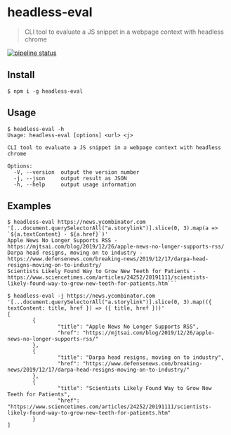 # headless-eval

> CLI tool to evaluate a JS snippet in a webpage context with headless chrome

[![pipeline status](https://gitlab.com/vith/headless-eval/badges/master/pipeline.svg)](https://gitlab.com/vith/headless-eval/pipelines)

## Install

```console
$ npm i -g headless-eval
```


## Usage

```console
$ headless-eval -h
Usage: headless-eval [options] <url> <j>

CLI tool to evaluate a JS snippet in a webpage context with headless chrome

Options:
  -V, --version  output the version number
  -j, --json     output result as JSON
  -h, --help     output usage information
```

## Examples

```console
$ headless-eval https://news.ycombinator.com '[...document.querySelectorAll("a.storylink")].slice(0, 3).map(a => `${a.textContent} - ${a.href}`)'
Apple News No Longer Supports RSS - https://mjtsai.com/blog/2019/12/26/apple-news-no-longer-supports-rss/
Darpa head resigns, moving on to industry - https://www.defensenews.com/breaking-news/2019/12/17/darpa-head-resigns-moving-on-to-industry/
Scientists Likely Found Way to Grow New Teeth for Patients - https://www.sciencetimes.com/articles/24252/20191111/scientists-likely-found-way-to-grow-new-teeth-for-patients.htm```
```

```console
$ headless-eval -j https://news.ycombinator.com '[...document.querySelectorAll("a.storylink")].slice(0, 3).map(({ textContent: title, href }) => ({ title, href }))'
[
        {
                "title": "Apple News No Longer Supports RSS",
                "href": "https://mjtsai.com/blog/2019/12/26/apple-news-no-longer-supports-rss/"
        },
        {
                "title": "Darpa head resigns, moving on to industry",
                "href": "https://www.defensenews.com/breaking-news/2019/12/17/darpa-head-resigns-moving-on-to-industry/"
        },
        {
                "title": "Scientists Likely Found Way to Grow New Teeth for Patients",
                "href": "https://www.sciencetimes.com/articles/24252/20191111/scientists-likely-found-way-to-grow-new-teeth-for-patients.htm"
        }
]
```
